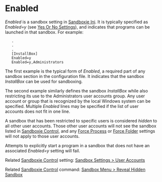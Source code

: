 # Enabled

_Enabled_ is a sandbox setting in [Sandboxie Ini](SandboxieIni.md). It is typically specified as _Enabled=y_ (see [Yes Or No Settings](YesOrNoSettings.md)), and indicates that programs can be launched in that sandbox. For example:

```
   .
   .
   .
   [InstallBox]
   Enabled=y
   Enabled=y,Administrators
```

The first example is the typical form of _Enabled_, a required part of any sandbox section in the configuration file. It indicates that the sandbox _InstallBox_ can be used for sandboxing.

The second example similarly defines the sandbox _InstallBox_ while also restricting its use to the Administrators user accounts group. Any user account or group that is recognized by the local Windows system can be specified. Multiple _Enabled_ lines may be specified if the list of user accounts does not fit in one line.

A sandbox that has been restricted to specific users is considered _hidden_ to all other user accounts. Those other user accounts will not see the sandbox listed in [Sandboxie Control](SandboxieControl.md), and any [Force Process](ForceProcess.md) or [Force Folder](ForceFolder.md) settings will not apply to those user accounts.

Attempts to explicitly start a program in a sandbox that does not have an associated _Enabled=y_ setting will fail.

Related [Sandboxie Control](SandboxieControl.md) setting: [Sandbox Settings > User Accounts](UserAccountsSettings.md)

Related [Sandboxie Control](SandboxieControl.md) command: [Sandbox Menu > Reveal Hidden Sandbox](SandboxMenu.md#reveal-hidden-sandbox)
